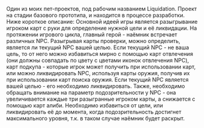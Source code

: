 Один из моих пет-проектов, под рабочим названием Liquidation. Проект на стадии базового прототипа, и находится в процессе разработки. Ниже короткое описание:
Основной идеей игры является разыгрывание игроком карт с руки для определение нужной цели и её ликвидации.
На протяжении игрового цикла, главный герой - наёмник встречает различных NPC. Разыгрывая карты проверки, можно определить, является ли текущий NPC вашей целью.
Если текущий NPC - не ваша цель, то от него можно избавиться мирно с помощью карт отвлечения (они должны совпадать по цвету с цветами иконок отвлечения NPC), карт подкупа - которые игрок может получить при использовании карт, или можно ликвидировать NPC, используя карты оружия, получив их при использовании карт поиска оружия.
Если текущий NPC является вашей целью - его необходимо ликвидировать. 
Также, необходимо обращать внимание на параметр подозрительности у NPC - она увеличивается каждые три разыгранные игроком карты, а снижается с помощью карт алиби.
Необходимо избавиться от цели, или ликвидировать её до момента, когда подозрительность достигнет максимального уровня, т.к. в таком случае наёмник будет раскрыт.
